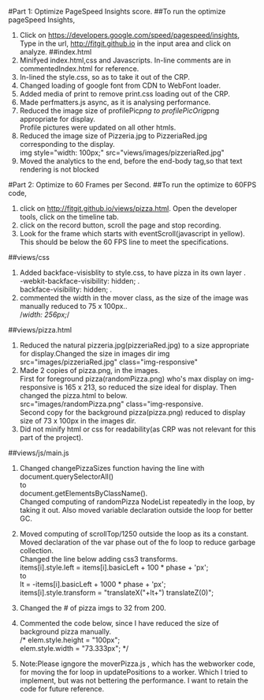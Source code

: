 #Part 1: Optimize PageSpeed Insights score.
##To run the optimize pageSpeed Insights,
1. Click on https://developers.google.com/speed/pagespeed/insights, Type in the url, http://fitgit.github.io in the input area and click on analyze.
##index.html
1. Minifyed index.html,css and Javascripts. In-line comments are in commentedIndex.html for reference.
2. In-lined the style.css, so as to take it out of the CRP.
3. Changed loading of google font from CDN to WebFont loader.<br>
      <!--link href="//fonts.googleapis.com/css?family=Open+Sans:400,700" rel="stylesheet" -->
4. Added media of print to remove print.css loading out of the CRP.
5. Made perfmatters.js async, as it is analysing performance.
6. Reduced the image size of profilePic*png to profilePicOrig*png appropriate for display.<br>Profile pictures were updated on all other htmls.
7. Reduced the image size  of Pizzeria.jpg to PizzeriaRed.jpg corresponding to the display.<br>
      img style="width: 100px;" src="views/images/pizzeriaRed.jpg"
8. Moved the analytics to the end, before the end-body tag,so that text rendering is not blocked

#Part 2: Optimize to 60 Frames per Second.
##To run the optimize to 60FPS code,
1.  click on http://fitgit.github.io/views/pizza.html. Open the developer tools, click on the timeline tab.
2.  click on the record button, scroll the page and stop recording.
3.  Look for the frame which starts with eventScroll(javascript in yellow). This should be below the 60 FPS line to meet the specifications.
   
##views/css

1. Added backface-visisblity to style.css, to have pizza in its own layer .<br>
   -webkit-backface-visibility: hidden; .<br>
    backface-visibility: hidden; .<br>
2. commented the width in the mover class, as the size of the image was manually reduced to 75 x 100px..<br>
    /*width: 256px;*/

##views/pizza.html

1. Reduced the natural pizzeria.jpg(pizzeriaRed.jpg) to a size appropriate for display.Changed the size in images dir
   img src="images/pizzeriaRed.jpg" class="img-responsive" 
2. Made 2 copies of pizza.png, in the images.<br>
    First for foreground pizza(randomPizza.png) who's max display on img-responsive is 165 x 213, so reduced the size ideal      for display. Then changed the pizza.html to below.<br>
      src="images/randomPizza.png" class="img-responsive.<br>
    Second copy for the background pizza(pizza.png) reduced to display size of 73 x 100px in the images dir.
3.  Did not minify html or css for readability(as CRP was not relevant for this part of the project).              

##views/js/main.js

1.  Changed changePizzaSizes function having the line with document.querySelectorAll()<br> to<br> document.getElementsByClassName().<br>Changed computing of randomPizza NodeList repeatedly in the loop, by taking it out. Also moved variable declaration outside the loop for better GC.
2.  Moved computing of scrollTop/1250 outside the loop as its a constant.<br>Moved declaration of the var phase out of the       fo loop to reduce garbage collection.<br>
    Changed the line below adding css3 transforms.<br>
    items[i].style.left = items[i].basicLeft + 100 * phase + 'px'; <br>
    to<br>
    lt = -items[i].basicLeft + 1000 * phase + 'px';<br>
    items[i].style.transform = "translateX("+lt+") translateZ(0)";<br>
    
3. Changed the # of pizza imgs to 32 from 200.
4. Commented the code below, since I have reduced the size of background pizza manually.<br>
   /* elem.style.height = "100px";<br>
    elem.style.width = "73.333px"; */<br>
5.  Note:Please igngore the  moverPizza.js , which has the webworker code, for moving the for loop in updatePositions to a       worker. Which I tried to implement, but was not bettering the performance. I want to retain the code for future              reference.
